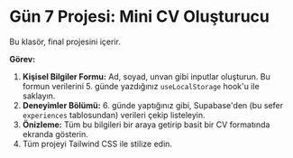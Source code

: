 # Gün 7 Projesi: Mini CV Oluşturucu

Bu klasör, final projesini içerir.

**Görev:**
1.  **Kişisel Bilgiler Formu:** Ad, soyad, unvan gibi inputlar oluşturun. Bu formun verilerini 5. günde yazdığınız `useLocalStorage` hook'u ile saklayın.
2.  **Deneyimler Bölümü:** 6. günde yaptığınız gibi, Supabase'den (bu sefer `experiences` tablosundan) verileri çekip listeleyin.
3.  **Önizleme:** Tüm bu bilgileri bir araya getirip basit bir CV formatında ekranda gösterin.
4.  Tüm projeyi Tailwind CSS ile stilize edin.
